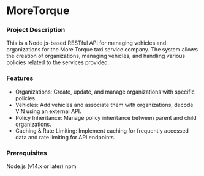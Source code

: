 # MoreTorque
### Project Description
This is a Node.js-based RESTful API for managing vehicles and organizations for the More Torque taxi service company. The system allows the creation of organizations, managing vehicles, and handling various policies related to the services provided.

### Features
- Organizations: Create, update, and manage organizations with specific policies.
- Vehicles: Add vehicles and associate them with organizations, decode VIN using an external API.
- Policy Inheritance: Manage policy inheritance between parent and child organizations.
- Caching & Rate Limiting: Implement caching for frequently accessed data and rate limiting for API endpoints.

### Prerequisites
Node.js (v14.x or later)
npm
